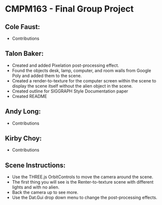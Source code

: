 # CMPM163 - Final Group Project

## Cole Faust:
* Contributions

## Talon Baker:
* Created and added Pixelation post-processing effect.
* Found the objects desk, lamp, computer, and room walls from Google Poly and added them to the scene.
* Created a render-to-texture for the computer screen within the scene to display the scene itself without the alien object in the scene.
* Created outline for SIGGRAPH Style Documentation paper
* Created README


## Andy Long:
* Contributions

## Kirby Choy:
* Contributions

## Scene Instructions:
* Use the THREE.js OrbitControls to move the camera around the scene.
* The first thing you will see is the Renter-to-texture scene with different lights and with no alien.
* Back the camera up to see more.
* Use the Dat.Gui drop down menu to change the post-processing effects.